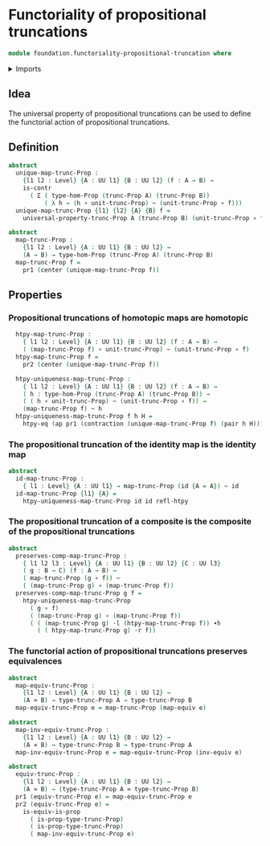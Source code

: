 # Functoriality of propositional truncations

```agda
module foundation.functoriality-propositional-truncation where
```

<details><summary>Imports</summary>

```agda
open import foundation.action-on-identifications-functions
open import foundation.dependent-pair-types
open import foundation.function-extensionality
open import foundation.propositional-truncations
open import foundation.universe-levels

open import foundation-core.contractible-types
open import foundation-core.equivalences
open import foundation-core.function-types
open import foundation-core.homotopies
open import foundation-core.propositions
open import foundation-core.whiskering-homotopies
```

</details>

## Idea

The universal property of propositional truncations can be used to define the
functorial action of propositional truncations.

## Definition

```agda
abstract
  unique-map-trunc-Prop :
    {l1 l2 : Level} {A : UU l1} {B : UU l2} (f : A → B) →
    is-contr
      ( Σ ( type-hom-Prop (trunc-Prop A) (trunc-Prop B))
          ( λ h → (h ∘ unit-trunc-Prop) ~ (unit-trunc-Prop ∘ f)))
  unique-map-trunc-Prop {l1} {l2} {A} {B} f =
    universal-property-trunc-Prop A (trunc-Prop B) (unit-trunc-Prop ∘ f)

abstract
  map-trunc-Prop :
    {l1 l2 : Level} {A : UU l1} {B : UU l2} →
    (A → B) → type-hom-Prop (trunc-Prop A) (trunc-Prop B)
  map-trunc-Prop f =
    pr1 (center (unique-map-trunc-Prop f))
```

## Properties

### Propositional truncations of homotopic maps are homotopic

```agda
  htpy-map-trunc-Prop :
    { l1 l2 : Level} {A : UU l1} {B : UU l2} (f : A → B) →
    ( (map-trunc-Prop f) ∘ unit-trunc-Prop) ~ (unit-trunc-Prop ∘ f)
  htpy-map-trunc-Prop f =
    pr2 (center (unique-map-trunc-Prop f))

  htpy-uniqueness-map-trunc-Prop :
    { l1 l2 : Level} {A : UU l1} {B : UU l2} (f : A → B) →
    ( h : type-hom-Prop (trunc-Prop A) (trunc-Prop B)) →
    ( ( h ∘ unit-trunc-Prop) ~ (unit-trunc-Prop ∘ f)) →
    (map-trunc-Prop f) ~ h
  htpy-uniqueness-map-trunc-Prop f h H =
    htpy-eq (ap pr1 (contraction (unique-map-trunc-Prop f) (pair h H)))
```

### The propositional truncation of the identity map is the identity map

```agda
abstract
  id-map-trunc-Prop :
    { l1 : Level} {A : UU l1} → map-trunc-Prop (id {A = A}) ~ id
  id-map-trunc-Prop {l1} {A} =
    htpy-uniqueness-map-trunc-Prop id id refl-htpy
```

### The propositional truncation of a composite is the composite of the propositional truncations

```agda
abstract
  preserves-comp-map-trunc-Prop :
    { l1 l2 l3 : Level} {A : UU l1} {B : UU l2} {C : UU l3}
    ( g : B → C) (f : A → B) →
    ( map-trunc-Prop (g ∘ f)) ~
    ( (map-trunc-Prop g) ∘ (map-trunc-Prop f))
  preserves-comp-map-trunc-Prop g f =
    htpy-uniqueness-map-trunc-Prop
      ( g ∘ f)
      ( (map-trunc-Prop g) ∘ (map-trunc-Prop f))
      ( ( (map-trunc-Prop g) ·l (htpy-map-trunc-Prop f)) ∙h
        ( ( htpy-map-trunc-Prop g) ·r f))
```

### The functorial action of propositional truncations preserves equivalences

```agda
abstract
  map-equiv-trunc-Prop :
    {l1 l2 : Level} {A : UU l1} {B : UU l2} →
    (A ≃ B) → type-trunc-Prop A → type-trunc-Prop B
  map-equiv-trunc-Prop e = map-trunc-Prop (map-equiv e)

abstract
  map-inv-equiv-trunc-Prop :
    {l1 l2 : Level} {A : UU l1} {B : UU l2} →
    (A ≃ B) → type-trunc-Prop B → type-trunc-Prop A
  map-inv-equiv-trunc-Prop e = map-equiv-trunc-Prop (inv-equiv e)

abstract
  equiv-trunc-Prop :
    {l1 l2 : Level} {A : UU l1} {B : UU l2} →
    (A ≃ B) → (type-trunc-Prop A ≃ type-trunc-Prop B)
  pr1 (equiv-trunc-Prop e) = map-equiv-trunc-Prop e
  pr2 (equiv-trunc-Prop e) =
    is-equiv-is-prop
      ( is-prop-type-trunc-Prop)
      ( is-prop-type-trunc-Prop)
      ( map-inv-equiv-trunc-Prop e)
```
